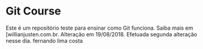 # Git Course

Este é um repositório teste para ensinar como Git funciona.
Saiba mais em [willianjusten.com.br. Alteração em 19/08/2018. Efetuada segunda alteração
nesse dia.
fernando lima costa

